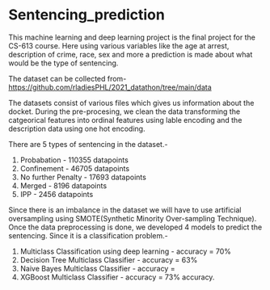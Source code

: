 # Sentencing_prediction

This machine learning and deep learning project is the final project for the CS-613 course.
Here using various variables like the age at arrest, description of crime, race, sex and more a prediction is made
about what would be the type of sentencing. 

The dataset can be collected from- https://github.com/rladiesPHL/2021_datathon/tree/main/data

The datasets consist of various files which gives us information about the docket. During the pre-procesing, we clean the data transforming the catgeorical
features into ordinal features using lable encoding and the description data using one hot encoding.

There are 5 types of sentencing in the dataset.- 
1. Probabation - 110355 datapoints
2. Confinement - 46705 datapoints
3. No further Penalty - 17693 datapoints
4. Merged - 8196 datapoints
5. IPP - 2456 datapoints

Since there is an imbalance in the dataset we will have to use artificial oversampling using SMOTE(Synthetic Minority Over-sampling Technique). 
Once the data preprocessing is done, we developed 4 models to predict the sentencing. Since it is a classification problem.-

1. Multiclass Classification using deep learning - accuracy = 70%
2. Decision Tree Multiclass Classifier - accuracy = 63%
3. Naive Bayes Multiclass Classifier - accuracy = 
4. XGBoost Multiclass Classifier - accuracy = 73% accuracy.
